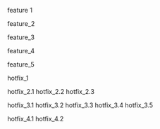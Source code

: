 feature 1

feature_2

feature_3

feature_4

feature_5

hotfix_1

hotfix_2.1
hotfix_2.2
hotfix_2.3

hotfix_3.1
hotfix_3.2
hotfix_3.3
hotfix_3.4
hotfix_3.5

hotfix_4.1
hotfix_4.2
